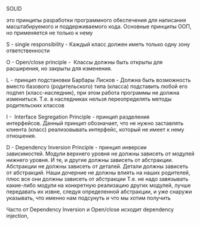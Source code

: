 SOLID

это принципы разработки программного обеспечения для написания масштабируемого и поддерживаемого кода. Основные принципы ООП, но применяется не только к нему

S - single responsibility - Каждый класс должен иметь только одну зону ответственности

O - Open/close principle -  Классы должны быть открыты для расширения, но закрыты для изменения.

L - принцип подстановки Барбары Лисков - Должна быть возможность вместо базового (родительского) типа (класса) подставить любой его подтип (класс-наследник), при этом работа программы не должна измениться. Т.е. в наследниках нельзя переопределять методы родительских классов

I -  Interface Segregation Principle - принцип разделения интерфейсов. Данный принцип обозначает, что не нужно заставлять клиента (класс) реализовывать интерфейс, который не имеет к нему отношения.

D - Dependency Inversion Principle - принцип инверсии зависимостей. Модули верхнего уровня не должны зависеть от модулей нижнего уровня. И те, и другие должны зависеть от абстракции. Абстракции не должны зависеть от деталей. Детали должны зависеть от абстракций.
Наши дочерние не должны влиять на наших родителей, плюс все они должны зависеть от абстракции
Т.е. не надо завязывать какие-либо модули на конкретную реализацию других модулей, лучше передавать их извне, следуя определенной абстракции, и уже снаружи указывать, что именно нам подсунуть и что мы хотим получить


Часто от Dependency Inversion и Open/close исходит dependency injection,

